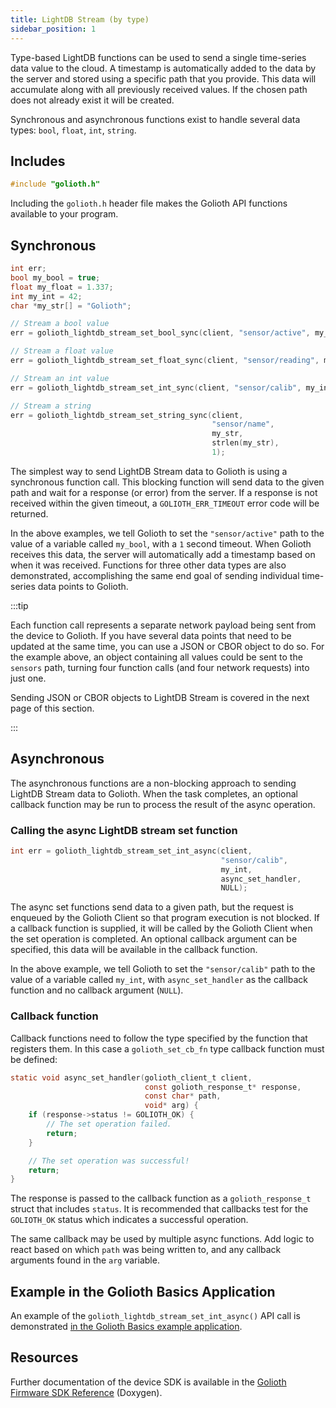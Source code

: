 ```yaml
---
title: LightDB Stream (by type)
sidebar_position: 1
---
```


Type-based LightDB functions can be used to send a single time-series data value
to the cloud. A timestamp is automatically added to the data by the server and
stored using a specific path that you provide. This data will accumulate along
with all previously received values. If the chosen path does not already exist
it will be created.

Synchronous and asynchronous functions exist to handle several data types:
`bool`, `float`, `int`, `string`.

## Includes

```c
#include "golioth.h"
```

Including the `golioth.h` header file makes the Golioth API functions available
to your program.

## Synchronous

```c
int err;
bool my_bool = true;
float my_float = 1.337;
int my_int = 42;
char *my_str[] = "Golioth";

// Stream a bool value
err = golioth_lightdb_stream_set_bool_sync(client, "sensor/active", my_bool, 1);

// Stream a float value
err = golioth_lightdb_stream_set_float_sync(client, "sensor/reading", my_float, 1);

// Stream an int value
err = golioth_lightdb_stream_set_int_sync(client, "sensor/calib", my_int, 1);

// Stream a string
err = golioth_lightdb_stream_set_string_sync(client,
                                             "sensor/name",
                                             my_str,
                                             strlen(my_str),
                                             1);
```

The simplest way to send LightDB Stream data to Golioth is using a synchronous
function call. This blocking function will send data to the given path and wait
for a response (or error) from the server. If a response is not received within
the given timeout, a `GOLIOTH_ERR_TIMEOUT` error code will be returned.

In the above examples, we tell Golioth to set the `"sensor/active"` path to the
value of a variable called `my_bool`, with a `1` second timeout. When Golioth
receives this data, the server will automatically add a timestamp based on when
it was received. Functions for three other data types are also demonstrated,
accomplishing the same end goal of sending individual time-series data points to
Golioth.

:::tip

Each function call represents a separate network payload being sent from the
device to Golioth. If you have several data points that need to be updated at
the same time, you can use a JSON or CBOR object to do so. For the example
above, an object containing all values could be sent to the `sensors` path,
turning four function calls (and four network requests) into just one.

Sending JSON or CBOR objects to LightDB Stream is covered in the next page of
this section.

:::

## Asynchronous

The asynchronous functions are a non-blocking approach to sending LightDB Stream
data to Golioth. When the task completes, an optional callback function may be
run to process the result of the async operation.

### Calling the async LightDB stream set function

```c
int err = golioth_lightdb_stream_set_int_async(client,
                                               "sensor/calib",
                                               my_int,
                                               async_set_handler,
                                               NULL);
```

The async set functions send data to a given path, but the request is enqueued
by the Golioth Client so that program execution is not blocked. If a callback
function is supplied, it will be called by the Golioth Client when the set
operation is completed. An optional callback argument can be specified, this
data will be available in the callback function.

In the above example, we tell Golioth to set the `"sensor/calib"` path to the value
of a variable called `my_int`, with `async_set_handler` as the callback
function and no callback argument (`NULL`).

### Callback function

Callback functions need to follow the type specified by the function that
registers them. In this case a `golioth_set_cb_fn` type callback
function must be defined:

```c
static void async_set_handler(golioth_client_t client,
                              const golioth_response_t* response,
                              const char* path,
                              void* arg) {
    if (response->status != GOLIOTH_OK) {
        // The set operation failed.
        return;
    }

    // The set operation was successful!
    return;
}
```

The response is passed to the callback function as a `golioth_response_t` struct
that includes `status`. It is recommended that callbacks test for the
`GOLIOTH_OK` status which indicates a successful operation.

The same callback may be used by multiple async functions. Add logic to react
based on which `path` was being written to, and any callback arguments found in
the `arg` variable.

## Example in the Golioth Basics Application

An example of the `golioth_lightdb_stream_set_int_async()` API call is
demonstrated [in the Golioth Basics example
application](https://github.com/golioth/golioth-firmware-sdk/blob/develop/examples/common/golioth_basics.c).

## Resources

Further documentation of the device SDK is available in the [Golioth Firmware
SDK
Reference](https://firmware-sdk-docs.golioth.io/group__golioth__lightdb.html)
(Doxygen).

